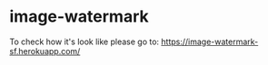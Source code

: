 # image-watermark

To check how it's look like please go to: https://image-watermark-sf.herokuapp.com/

